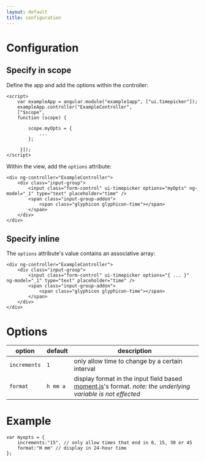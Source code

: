 ```yaml
---
layout: default
title: configuration
---
```


# Configuration

## Specify in scope

Define the app and add the options within the controller:

    <script>
        var exampleApp = angular.module("example1app", ["ui.timepicker"]);
        exampleApp.controller("ExampleController",
        ["$scope",
        function (scope) {

            scope.myOpts = {
                ...
            };

         }]);
    </script>

Within the view, add the `options` attribute:

    <div ng-controller="ExampleController">
        <div class="input-group">
            <input class="form-control" ui-timepicker options="myOpts" ng-model="_1" type="text" placeholder="time" />
            <span class="input-group-addon">
                <span class="glyphicon glyphicon-time"></span>
            </span>
        </div>
    </div>

## Specify inline

The `options` attribute's value contains an associative array:

    <div ng-controller="ExampleController">
        <div class="input-group">
            <input class="form-control" ui-timepicker options="{ ... }" ng-model="_1" type="text" placeholder="time" />
            <span class="input-group-addon">
                <span class="glyphicon glyphicon-time"></span>
            </span>
        </div>
    </div>


# Options

|option      |default    |description|
|--- |--- |--- |
|`increments`     |`1`       | only allow time to change by a certain interval |
|`format`         | `h mm a` | display format in the input field based [moment.js](http://momentjs.com/docs/#/parsing/string-format/)'s format. *note: the underlying variable is not effected*|


# Example

    var myopts = {
        increments:"15", // only allow times that end in 0, 15, 30 or 45
        format:"H mm" // display in 24-hour time
    };




